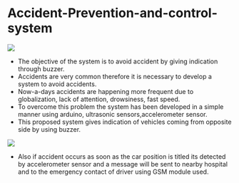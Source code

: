# Accident-Prevention-and-control-system
<img src ="https://hackster.imgix.net/uploads/attachments/263748/zone_2_Kz8mRX0foo.JPG?auto=compress%2Cformat&w=680&h=510&fit=max">

- The objective of the system is to avoid accident by giving indication through buzzer. 
- Accidents are very common therefore it is necessary to develop a system to avoid accidents. 
- Now-a-days accidents are happening more frequent due to globalization, lack of attention, drowsiness, fast speed.  
- To overcome this problem the system has been developed in a simple manner using arduino, ultrasonic sensors,accelerometer sensor. 
- This proposed system gives indication of vehicles coming from opposite side by using buzzer.
<img src ="https://www.mdpi.com/sensors/sensors-19-02071/article_deploy/html/images/sensors-19-02071-g008.png">


- Also if accident occurs as soon as the car position is titled its detected by accelerometer sensor and a message will be sent to nearby hospital and to the emergency contact of driver using GSM module used.
